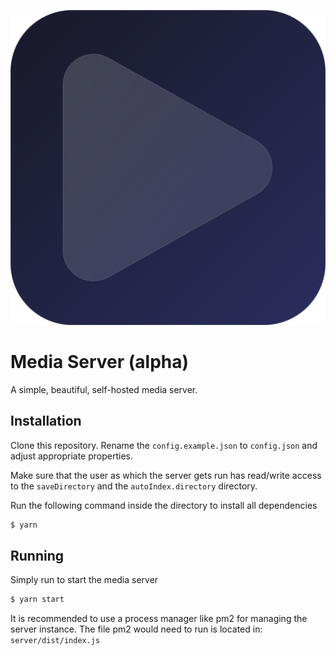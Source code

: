 <p align="center">

![](/client/public/favicon.svg)

</p>

# Media Server (alpha)

A simple, beautiful, self-hosted media server.

## Installation

Clone this repository. Rename the `config.example.json` to `config.json` and adjust appropriate properties.

Make sure that the user as which the server gets run has read/write access to the `saveDirectory` and the `autoIndex.directory` directory.

Run the following command inside the directory to install all dependencies

```bash
$ yarn
```

## Running

Simply run to start the media server

```bash
$ yarn start
```

It is recommended to use a process manager like pm2 for managing the server instance. The file pm2 would need to run is located in: `server/dist/index.js`

